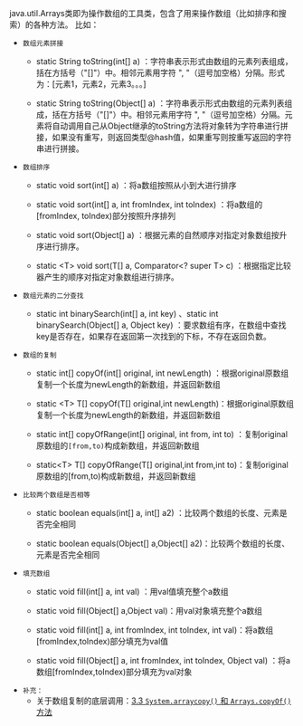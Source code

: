 java.util.Arrays类即为操作数组的工具类，包含了用来操作数组（比如排序和搜索）的各种方法。 比如：

* `数组元素拼接`
  * static String toString(int\[] a) ：字符串表示形式由数组的元素列表组成，括在方括号（"\[]"）中。相邻元素用字符 ", "（逗号加空格）分隔。形式为：\[元素1，元素2，元素3。。。]

  * static String toString(Object\[] a) ：字符串表示形式由数组的元素列表组成，括在方括号（"\[]"）中。相邻元素用字符 ", "（逗号加空格）分隔。元素将自动调用自己从Object继承的toString方法将对象转为字符串进行拼接，如果没有重写，则返回类型@hash值，如果重写则按重写返回的字符串进行拼接。

* `数组排序`
  * static void sort(int\[] a) ：将a数组按照从小到大进行排序

  * static void sort(int\[] a, int fromIndex, int toIndex) ：将a数组的\[fromIndex, toIndex)部分按照升序排列

  * static void sort(Object\[] a) ：根据元素的自然顺序对指定对象数组按升序进行排序。

  * static \<T> void sort(T\[] a, Comparator\<? super T> c) ：根据指定比较器产生的顺序对指定对象数组进行排序。

* `数组元素的二分查找`
  * static int binarySearch(int\[] a, int key)  、static int binarySearch(Object\[] a, Object key) ：要求数组有序，在数组中查找key是否存在，如果存在返回第一次找到的下标，不存在返回负数。

* `数组的复制`
  * static int\[] copyOf(int\[] original, int newLength)  ：根据original原数组复制一个长度为newLength的新数组，并返回新数组

  * static \<T> T\[] copyOf(T\[] original,int newLength)：根据original原数组复制一个长度为newLength的新数组，并返回新数组

  * static int\[] copyOfRange(int\[] original, int from, int to) ：复制original原数组的`[from,to)`构成新数组，并返回新数组

  * static\<T> T\[] copyOfRange(T\[] original,int from,int to)：复制original原数组的\[from,to)构成新数组，并返回新数组

* `比较两个数组是否相等`
  * static boolean equals(int\[] a, int\[] a2) ：比较两个数组的长度、元素是否完全相同

  * static boolean equals(Object\[] a,Object\[] a2)：比较两个数组的长度、元素是否完全相同

* `填充数组`
  * static void fill(int\[] a, int val) ：用val值填充整个a数组

  * static void fill(Object\[] a,Object val)：用val对象填充整个a数组

  * static void fill(int\[] a, int fromIndex, int toIndex, int val)：将a数组\[fromIndex,toIndex)部分填充为val值

  * static void fill(Object\[] a, int fromIndex, int toIndex, Object val) ：将a数组\[fromIndex,toIndex)部分填充为val对象

- `补充：`
	- 关于数组复制的底层调用：[3.3 `System.arraycopy()` 和 `Arrays.copyOf()`方法](../../../2_JavaStudy/4_面试题/1_JavaGuide/1_Java面试题/2_集合源码分析‼️‼️/1_ArrayList源码分析.md#3.3%20`System.arraycopy()`%20和%20`Arrays.copyOf()`方法)
